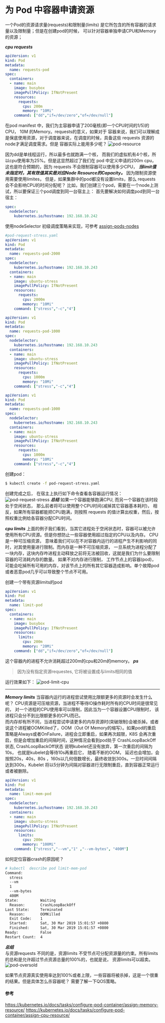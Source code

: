 # 为 Pod 中容器申请资源
一个Pod的资源请求量(requests)和限制量(limits) 是它所包含的所有容器的请求量以及限制量；但是在创建pod的时候，
可以针对容器单独申请CPU和Memory的资源；

***cpu requests***
```yaml
apiVersion: v1
kind: Pod
metadata:
  name: requests-pod
spec:
  containers:
  - name: main
    image: busybox
    imagePullPolicy: IfNotPresent
    resources:
      requests:
        cpu: 200m
        memory: "10Mi"
    command: ["dd","if=/dev/zero","of=/dev/null"]
```
在pod manifest 中，我们为主容器申请了200毫核(即一个CPU时间的1/5)的CPU， 10M 的Memory。requests的意义，如果对于
容器来说，我们可以理解成是保底使用资源，对于调度器来说，在调度的时候，具备这些 requests 资源的node才满足调度需求。但是
容器实际上能用多少呢？
![pod-resource](../images/pod-resource.png)

因为dd是单线程运行，所以最多也就跑满一个核， 而我们的虚拟机有4个核，所以cpu使用率为25%。但是这显然超过了我们在 pod 中定义申请的200m cpu，这也是符合预期的，因为 requests 不会限制容器可以使用多少CPU，
***当limit值未指定时，其有效值其实是对应Node Resource的Capacity。*** 因为限制资源使用需要使用limites， 但是，如果集群中的pod都没有设置limits，那么 requests 会不会影响CPU的时间分配呢？
比如，我们创建三个pod，需要在一个node上测试，所以要保证三个pod调度到同一台宿主上：
首先要解决如何调度pod到同一台宿主：
```yaml
spec:
  nodeSelector:
    kubernetes.io/hostname: 192.168.10.242
```
使用nodeSelector 初级调度策略来实现，可参考 [assign-pods-nodes]( https://kubernetes.io/docs/tasks/configure-pod-container/assign-pods-nodes/)

```yaml
#pod-request-stress.yaml
apiVersion: v1
kind: Pod
metadata:
  name: requests-pod-2000
spec:
  nodeSelector:
    kubernetes.io/hostname: 192.168.10.243
  containers:
  - name: main
    image: ubuntu-stress
    imagePullPolicy: IfNotPresent
    resources:
      requests:
        cpu: 2000m
        memory: "10Mi"
    command: ["stress","-c","4"]

apiVersion: v1
kind: Pod
metadata:
  name: requests-pod-1000
spec:
  nodeSelector:
    kubernetes.io/hostname: 192.168.10.243
  containers:
  - name: main
    image: ubuntu-stress
    imagePullPolicy: IfNotPresent
    resources:
      requests:
        cpu: 1000m
        memory: "10Mi"
    command: ["stress","-c","4"]

apiVersion: v1
kind: Pod
metadata:
  name: requests-pod-1000
spec:
  nodeSelector:
    kubernetes.io/hostname: 192.168.10.243
  containers:
  - name: main
    image: ubuntu-stress
    imagePullPolicy: IfNotPresent
    resources:
      requests:
        cpu: 1000m
        memory: "10Mi"
    command: ["stress","-c","4"]    
```
创建pod：
```bash
$ kubectl create -f pod-request-stress.yaml
```
创建完成之后， 在宿主上执行如下命令查看各容器运行情况：
![pod-request-stress](../images/pod-request-stress.png)
***总结***
如果一个容器能够跑满CPU, 而另一个容器在该时段处于空闲状态， 那么前者将可以使用整个CPU时间(减掉其它容器基本耗时)， 相反，如果所有容器都能把CPU跑满，则按照 requests 的值计算出权重，然后，按照权重比例给各容器分配CPU时间。

***cpu limits***
上面的例子我们看到，当其它进程处于空闲状态时，容器可以被允许使用所有CPU资源。但是你想防止一些容器使用超过指定的CPU以及内存。
CPU是一种可压缩资源， 意味着我们可以在不对容器内运行的进程产生不利影响的同时，对其使用量进行限制。而内存是一种不可压缩资源， 一旦系统为进程分配了一块内存，这块内存咋进程主动释放之前将无法被回收，这就是我们为什么要限制容器的可消耗内存的数量。
如果不对内存进行限制， 工作节点上的容器(pod)， 可能会吃掉所有可用的内存，对该节点上的所有其它容器造成影响。单个故障pod或者恶意pod几乎可以导致整个节点不可用。

创建一个带有资源limits的pod
```yaml
apiVersion: v1
kind: Pod
metadata:
  name: limit-pod
spec:
  containers:
  - name: main
    image: busybox
    imagePullPolicy: IfNotPresent
    resources:
      limits:
        cpu: 200m
        memory: "20Mi"
    command: ["dd","if=/dev/zero","of=/dev/null"]
```
这个容器内的进程不允许消耗超过200m的cpu和20m的memory。
***ps***
>因为没有指定资源requestes, 它将被设置成与limits相同的值

运行效果如下：
![pod-limit-cpu](../images/pod-limit-cpu.png)

----
***Memory limits***
当容器内运行的进程尝试使用比限额更多的资源时会发生什么呢？
CPU资源是可压缩资源，当进程不等待IO操作耗时所有的CPU时间是很常见的， 对一个进程的CPU使用率可以限制，因此当为一个容器设置CPU限制时， 该进程只会分不到比限额更多的CPU而已。  
而内存却有所不同，当进程尝试申请更多的内存资源时(突破限制)会被杀掉。或者说这个进程被OOMKilled了，OOM（Out Of Memory的缩写）。如果pod的重启策略是Always或者OnFailure，进程会立即重启，如果再次超限，K8S 会再次重启，但是会增加重启的间隔时间，这种情况会看到pod处于 CrashLoopBackOff状态, CrashLoopBackOff状态 说明kubelet还没有放弃，第一次重启的间隔为10s， 也就是kubelet会等待10s再重启它， 随着不断的OOM， 延迟也会增加，会按照20s，40s，80s ，160s以几何倍数增长，最终收敛到300s。一旦时间间隔达到300s，Kubelet 将以5分钟为间隔对容器进行无限制重启，直到容器正常运行或者被删除。
```yaml
apiVersion: v1
kind: Pod
metadata:
  name: limit-mem-pod
spec:
  nodeSelector:
    kubernetes.io/hostname: 192.168.10.243
  containers:
  - name: main
    image: ubuntu-stress
    imagePullPolicy: IfNotPresent
    resources:
      limits:
        cpu: 200m
        memory: "100Mi"
    command: ["stress","--vm","1" ,"--vm-bytes", "400M"]
```
如何定位容器crash的原因呢？
```bash
# kubectl  describe pod limit-mem-pod
Command:
  stress
  --vm
  1
  --vm-bytes
  400M
State:          Waiting
  Reason:       CrashLoopBackOff
Last State:     Terminated
  Reason:       OOMKilled
  Exit Code:    1
  Started:      Sat, 30 Mar 2019 15:01:57 +0800
  Finished:     Sat, 30 Mar 2019 15:01:57 +0800
Ready:          False
Restart Count:  4
```

***总结***  
与资源requests 不同的是，资源limits 不受节点可分配资源量的约束。所有limits的总和是允许超过节点资源总量的100%的，也就是说， 资源limits可以超卖。
![pod-oversold](../images/pod-oversold.png)

如果节点资源真实使用率达到100%或者上限，一些容器将被杀掉，这是一个很重的结果。但是具体怎么杀容器呢？ 需要了解一下QOS策略。

#### 参考
https://kubernetes.io/docs/tasks/configure-pod-container/assign-memory-resource/
https://kubernetes.io/docs/tasks/configure-pod-container/assign-cpu-resource/
